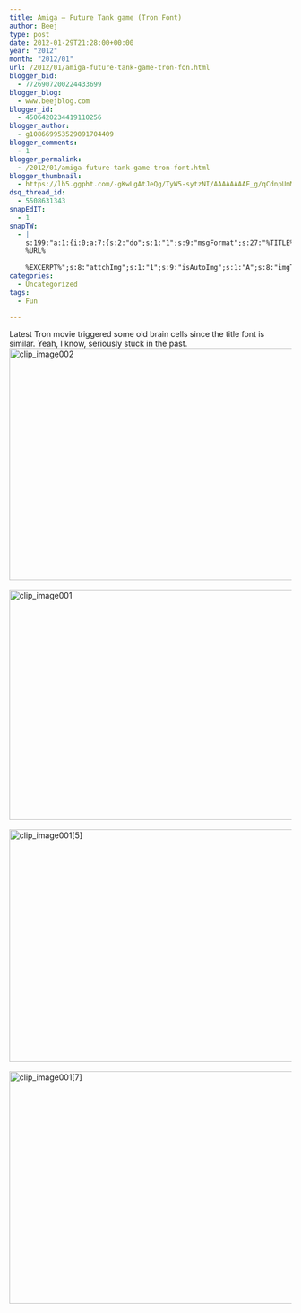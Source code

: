 ```yaml
---
title: Amiga – Future Tank game (Tron Font)
author: Beej
type: post
date: 2012-01-29T21:28:00+00:00
year: "2012"
month: "2012/01"
url: /2012/01/amiga-future-tank-game-tron-fon.html
blogger_bid:
  - 7726907200224433699
blogger_blog:
  - www.beejblog.com
blogger_id:
  - 4506420234419110256
blogger_author:
  - g108669953529091704409
blogger_comments:
  - 1
blogger_permalink:
  - /2012/01/amiga-future-tank-game-tron-font.html
blogger_thumbnail:
  - https://lh5.ggpht.com/-gKwLgAtJeQg/TyW5-sytzNI/AAAAAAAAE_g/qCdnpUmMWls/clip_image002_thumb%25255B4%25255D.jpg?imgmax=800
dsq_thread_id:
  - 5508631343
snapEdIT:
  - 1
snapTW:
  - |
    s:199:"a:1:{i:0;a:7:{s:2:"do";s:1:"1";s:9:"msgFormat";s:27:"%TITLE%
    %URL%
    
    %EXCERPT%";s:8:"attchImg";s:1:"1";s:9:"isAutoImg";s:1:"A";s:8:"imgToUse";s:0:"";s:9:"isAutoURL";s:1:"A";s:8:"urlToUse";s:0:"";}}";
categories:
  - Uncategorized
tags:
  - Fun

---
```

Latest Tron movie triggered some old brain cells since the title font is similar. Yeah, I know, seriously stuck in the past. &#160; [<img style="background-image: none; border-bottom: 0px; border-left: 0px; padding-left: 0px; padding-right: 0px; display: inline; border-top: 0px; border-right: 0px; padding-top: 0px" title="clip_image002" border="0" alt="clip_image002" src="https://lh5.ggpht.com/-gKwLgAtJeQg/TyW5-sytzNI/AAAAAAAAE_g/qCdnpUmMWls/clip_image002_thumb%25255B4%25255D.jpg?imgmax=800" width="514" height="414" />][1]&#160;[<img style="background-image: none; border-bottom: 0px; border-left: 0px; padding-left: 0px; padding-right: 0px; display: inline; border-top: 0px; border-right: 0px; padding-top: 0px" title="clip_image001" border="0" alt="clip_image001" src="https://lh6.ggpht.com/-JuvIUtjHcLA/TyW5_6a50WI/AAAAAAAAE_s/R_qGSlwRjSQ/clip_image001_thumb%25255B3%25255D.jpg?imgmax=800" width="511" height="411" />][2]&#160;[<img style="background-image: none; border-bottom: 0px; border-left: 0px; padding-left: 0px; padding-right: 0px; display: inline; border-top: 0px; border-right: 0px; padding-top: 0px" title="clip_image001[5]" border="0" alt="clip_image001[5]" src="https://lh5.ggpht.com/-NNsQhh-rB30/TyW6Ah2FTHI/AAAAAAAAE_8/Uo9tw-dzAEk/clip_image001%25255B5%25255D_thumb%25255B2%25255D.jpg?imgmax=800" width="516" height="415" />][3]&#160;[<img style="background-image: none; border-bottom: 0px; border-left: 0px; padding-left: 0px; padding-right: 0px; display: inline; border-top: 0px; border-right: 0px; padding-top: 0px" title="clip_image001[7]" border="0" alt="clip_image001[7]" src="https://lh4.ggpht.com/-OmxnHpxlLiU/TyW6BzN7x7I/AAAAAAAAFAM/vzWovC-CtS0/clip_image001%25255B7%25255D_thumb%25255B4%25255D.jpg?imgmax=800" width="510" height="415" />][4]

 [1]: https://lh4.ggpht.com/-ERmjFuDNEH4/TyW5-MFGKLI/AAAAAAAAE_Y/kRZgcHFra4Q/s1600-h/clip_image002%25255B7%25255D.jpg
 [2]: https://lh6.ggpht.com/-CS2q9WRRPs0/TyW5_X2XzPI/AAAAAAAAE_k/ba6C4pun9y4/s1600-h/clip_image001%25255B10%25255D.jpg
 [3]: https://lh4.ggpht.com/-XSIS_WnImoA/TyW6AVetxgI/AAAAAAAAE_0/mCVCPzHrLfs/s1600-h/clip_image001%25255B5%25255D%25255B4%25255D.jpg
 [4]: https://lh5.ggpht.com/-ZNq4ACeb-5E/TyW6BMZnujI/AAAAAAAAFAI/8TZD4yk9F1Q/s1600-h/clip_image001%25255B7%25255D%25255B6%25255D.jpg